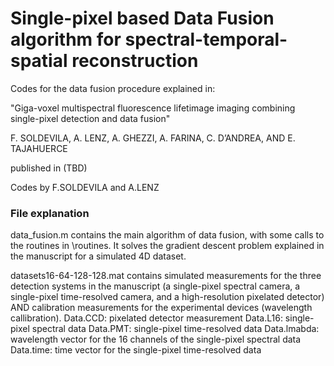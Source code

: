 # Single-pixel based Data Fusion algorithm for spectral-temporal-spatial reconstruction
Codes for the data fusion procedure explained in: 

"Giga-voxel multispectral fluorescence lifetimage imaging combining single-pixel detection and data fusion"

F. SOLDEVILA, A. LENZ, A. GHEZZI, A. FARINA, C. D’ANDREA, AND E. TAJAHUERCE

published in (TBD)

Codes by F.SOLDEVILA and A.LENZ

### File explanation ###

data_fusion.m contains the main algorithm of data fusion, with some calls to the routines in \routines. It solves the gradient descent problem explained in the manuscript for a simulated 4D dataset.


datasets16-64-128-128.mat contains simulated measurements for the three detection systems in the manuscript (a single-pixel spectral camera, a single-pixel time-resolved camera, and a high-resolution pixelated detector) AND calibration measurements for the experimental devices (wavelength callibration).
Data.CCD: pixelated detector measurement
Data.L16: single-pixel spectral data
Data.PMT: single-pixel time-resolved data
Data.lmabda: wavelength vector for the 16 channels of the single-pixel spectral data
Data.time: time vector for the single-pixel time-resolved data
